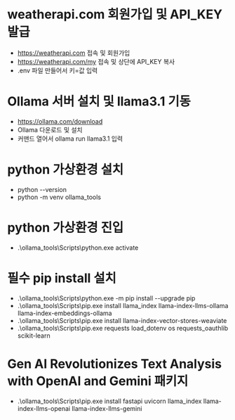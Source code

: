 # weatherapi.com 회원가입 및 API_KEY 발급
- https://weatherapi.com 접속 및 회원가입
- https://weatherapi.com/my 접속 및 상단에 API_KEY 복사
- .env 파일 만들어서 키=값 입력

# Ollama 서버 설치 및 llama3.1 기동
- https://ollama.com/download
- Ollama 다운로드 및 설치
- 커맨드 열어서 ollama run llama3.1 입력

# python 가상환경 설치
- python --version
- python -m venv ollama_tools

# python 가상환경 진입
- .\ollama_tools\Scripts\python.exe activate

# 필수 pip install 설치
- .\ollama_tools\Scripts\python.exe -m pip install --upgrade pip
- .\ollama_tools\Scripts\pip.exe install llama_index llama-index-llms-ollama llama-index-embeddings-ollama
- .\ollama_tools\Scripts\pip.exe install llama-index-vector-stores-weaviate
- .\ollama_tools\Scripts\pip.exe requests load_dotenv os requests_oauthlib scikit-learn

# Gen AI Revolutionizes Text Analysis with OpenAI and Gemini 패키지
- .\ollama_tools\Scripts\pip.exe install fastapi uvicorn llama_index llama-index-llms-openai llama-index-llms-gemini